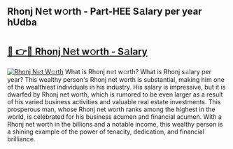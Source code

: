 ## Rhonj N𝚎t w𝚘rth - Part-HEE S𝚊lary per year hUdba

# <h2><a href="http://gc47mtq.nevu.top/?p=Rhonj">🔗 👉🔴 Rhonj N𝚎t w𝚘rth - S𝚊lary</a></h2>

[![Rhonj N𝚎t W𝚘rth](https://i.imgur.com/Oavwk0R.jpeg)](http://gc47mtq.nevu.top/?p=Rhonj)
What is Rhonj n𝚎t w𝚘rth? What is Rhonj s𝚊lary per year?
This wealthy person's Rhonj net worth is substantial, making him one of the wealthiest individuals in his industry. His salary is impressive, but it is dwarfed by Rhonj net worth, which is rumored to be even larger as a result of his varied business activities and valuable real estate investments. This prosperous man, whose Rhonj net worth ranks among the highest in the world, is celebrated for his business acumen and financial acumen. With a Rhonj net worth in the billions and a notable income, this wealthy person is a shining example of the power of tenacity, dedication, and financial brilliance.
